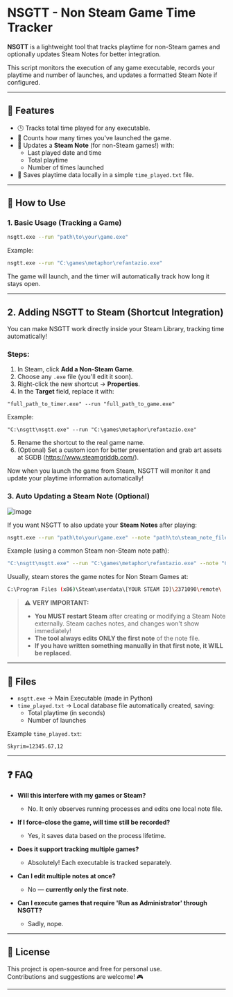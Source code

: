# NSGTT - Non Steam Game Time Tracker

**NSGTT** is a lightweight tool that tracks playtime for non-Steam games and optionally updates Steam Notes for better integration.

This script monitors the execution of any game executable, records your playtime and number of launches, and updates a formatted Steam Note if configured.

---

## 📜 Features

- 🕒 Tracks total time played for any executable.
- 🔁 Counts how many times you've launched the game.
- 📄 Updates a **Steam Note** (for non-Steam games!) with:
  - Last played date and time
  - Total playtime
  - Number of times launched
- 💾 Saves playtime data locally in a simple `time_played.txt` file.

---

## 🚀 How to Use

### 1. Basic Usage (Tracking a Game)

```bash
nsgtt.exe --run "path\to\your\game.exe"
```

Example:

```bash
nsgtt.exe --run "C:\games\metaphor\refantazio.exe"
```

The game will launch, and the timer will automatically track how long it stays open.

---

## 2. Adding NSGTT to Steam (Shortcut Integration)

You can make NSGTT work directly inside your Steam Library, tracking time automatically!

### Steps:

1. In Steam, click **Add a Non-Steam Game**.
2. Choose any `.exe` file (you'll edit it soon).
3. Right-click the new shortcut → **Properties**.
4. In the **Target** field, replace it with:

```plaintext
"full_path_to_timer.exe" --run "full_path_to_game.exe"
```

Example:

```plaintext
"C:\nsgtt\nsgtt.exe" --run "C:\games\metaphor\refantazio.exe"
```

5. Rename the shortcut to the real game name.
6. (Optional) Set a custom icon for better presentation and grab art assets at SGDB (https://www.steamgriddb.com/).

Now when you launch the game from Steam, NSGTT will monitor it and update your playtime information automatically!

### 3. Auto Updating a Steam Note (Optional)

![image](https://github.com/user-attachments/assets/a4339846-12e1-493d-9396-4d04129db51f)

If you want NSGTT to also update your **Steam Notes** after playing:

```bash
nsgtt.exe --run "path\to\your\game.exe" --note "path\to\steam_note_file"
```

Example (using a common Steam non-Steam note path):

```bash
"C:\nsgtt\nsgtt.exe" --run "C:\games\metaphor\refantazio.exe" --note "C:\Program Files (x86)\Steam\userdata\[YOUR STEAM ID]\2371090\remote\notes_shortcut_Metaphor___ReFantazio"
```

Usually, steam stores the game notes for Non Steam Games at: 
```bash 
C:\Program Files (x86)\Steam\userdata\[YOUR STEAM ID]\2371090\remote\
```


> ⚠️ **VERY IMPORTANT:**  
> 
> - **You MUST restart Steam** after creating or modifying a Steam Note externally. Steam caches notes, and changes won't show immediately!
> - **The tool always edits ONLY the first note** of the note file.
> - **If you have written something manually in that first note, it WILL be replaced**.

---

## 📂 Files

- `nsgtt.exe` → Main Executable (made in Python)
- `time_played.txt` → Local database file automatically created, saving:
  - Total playtime (in seconds)
  - Number of launches

Example `time_played.txt`:

```
Skyrim=12345.67,12
```

---

## ❓ FAQ

- **Will this interfere with my games or Steam?**
  - No. It only observes running processes and edits one local note file.

- **If I force-close the game, will time still be recorded?**
  - Yes, it saves data based on the process lifetime.

- **Does it support tracking multiple games?**
  - Absolutely! Each executable is tracked separately.

- **Can I edit multiple notes at once?**
  - No — **currently only the first note**.
 
- **Can I execute games that require 'Run as Administrator' through NSGTT?**
  - Sadly, nope.
 
---

## 🧠 License

This project is open-source and free for personal use.  
Contributions and suggestions are welcome! 🎮

---
